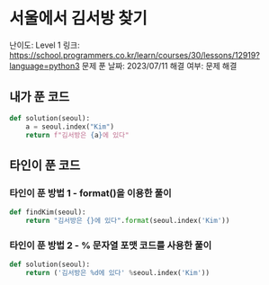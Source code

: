 # 서울에서 김서방 찾기

난이도: Level 1
링크: https://school.programmers.co.kr/learn/courses/30/lessons/12919?language=python3
문제 푼 날짜: 2023/07/11
해결 여부: 문제 해결

## 내가 푼 코드

```python
def solution(seoul):
    a = seoul.index("Kim")
    return f"김서방은 {a}에 있다"
```

## 타인이 푼 코드

### 타인이 푼 방법 1 - format()을 이용한 풀이

```python
def findKim(seoul):
    return "김서방은 {}에 있다".format(seoul.index('Kim'))
```

### 타인이 푼 방법 2 - % 문자열 포맷 코드를 사용한 풀이

```python
def solution(seoul):
    return ('김서방은 %d에 있다' %seoul.index('Kim'))
```